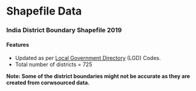 # Shapefile Data

### India District Boundary Shapefile 2019

#### Features

- Updated as per [Local Government Directory](https://lgdirectory.gov.in/) (LGD) Codes.
- Total number of districts = 725

**Note: Some of the district boundaries might not be accurate as they are created from corwsourced data.**
